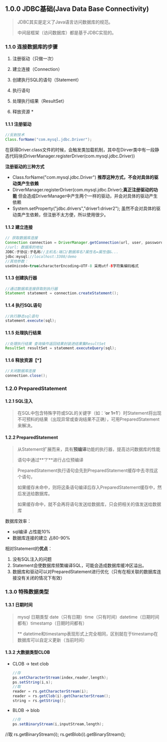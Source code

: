 ## 1.0.0 JDBC基础(Java Data Base Connectivity)

> JDBC其实是定义了Java语言访问数据库的规范。
>
> 中间层框架（访问数据库）都是基于JDBC实现的。

### 1.1.0 连接数据库的步骤

1. 注册驱动（只做一次）

2. 建立连接（Connection）
3. 创建执行SQL的语句（Statement）
4. 执行语句
5. 处理执行结果（ResultSet）
6. 释放资源 *

#### 1.1.1  注册驱动

```java
//反射技术
Class.forName("com.mysql.jdbc.Driver");
```

在获得Driver.class文件的时候，会触发类加载机制，其中在Dirver类中有一段静态代码块(DriverManager.registerDriver(com.mysql.jdbc.Driver))

**注册驱动的三种方式**

- Class.forName("com.mysql.jdbc.Driver") **推荐这种方式，不会对具体的驱动类产生依赖**
- DirverManager.registerDriver(com.mysql.jdbc.Driver);**真正注册驱动的功能** 但会造成DriverManager中产生两个一样的驱动，并会对具体的驱动产生依赖
- System.setProperty("jdbc.drivers","driver1:driver2"); 虽然不会对具体的驱动类产生依赖，但注册不太方便，所以使用很少。

#### 1.1.2 建立连接

```java
// 获取数据库连接
Connection connection = DriverManager.getConnection(url, user, password);
//url: 数据库的地址 
JDBC:子协议:子名称//主机名:端口/数据库名?属性名=属性值&...
jdbc:mysql://localhost:3308/demo
//其他参数：
useUnicode=true&characterEncoding=UTF-8 采用utf-8字符集编码格式
```

#### 1.1.3 创建执行器

```java
//通过数据库连接获取到执行器
Statement statement = connection.createStatement(); 
```

#### 1.1.4 执行SQL语句

```java
//执行静态sql语句
statement.execute(sql); 
```

#### 1.1.5 处理执行结果

```java
//处理执行结果 查询操作返回结果封装进结果集ResultSet
ResultSet resultSet = statement.executeQuery(sql);
```

#### 1.1.6 释放资源【*】

```java
//关闭数据库连接
connection.close();
```



### 1.2.0 PreparedStatement

#### 1.2.1 SQL注入

> 在SQL中包含特殊字符或SQL的关键字（如：‘**or 1=1**’）时Statement将出现不可预料的结果（出现异常或查询结果不正确），可用PreparedStatement来解决。

#### 1.2.2 PreparedStatement

> 从Statement扩展而来，具有**预编译**功能的执行器，提高访问数据库的性能
>
> 语句中通过**'?'**进行占位预编译

> PreparedStatement执行语句会先到PreparedStatement缓存中去寻找这个语句，
>
> 如果缓存未命中，则将这条语句编译后存入PreparedStatement缓存中，然后发送给数据库。
>
> 如果缓存命中，就不会再将语句发送给数据库，只会把相关的值发送给数据库

数据库效率：

- sql编译	占性能10%
- 数据库连接的建立 占80-90%

相对Statement的**优点**：

1. 没有SQL注入的问题
2. Statement会使数据库频繁编译SQL，可能会造成数据库缓冲区溢出。
3. 数据库和驱动可以对PreparedStatement进行优化（只有在相关联的数据库连接没有关闭的情况下有效）

### 1.3.0 特殊数据类型

#### 1.3.1 日期时间

> mysql 日期类型 date（只有日期）time（只有时间）datetime（日期时间都有）timestamp（日期时间都有）
>
> ** datetime和timestamp表现形式上完全相同，区别就在于timestamp在数据库可以自定义更新（当前时间）

#### 1.3.2 大数据类型CLOB

* CLOB -> text clob

  ```java
  //存
  ps.setCharacterStream(index,reader,length);
  ps.setString(i,s);
  //取
  reader = rs.getCharacterStream(i);
  reader = rs.getClob(i).getCharacterStream();
  string = rs.getString();
  ```

* BLOB -> blob

  ```java
  //存
  ps.setBinaryStream(i,inputStream,length);
//取
  rs.getBinaryStream(i);
  rs.getBlob(i).getBinaryStream();
  ```
  























